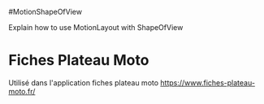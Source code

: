 #MotionShapeOfView

Explain how to use MotionLayout with ShapeOfView

# Fiches Plateau Moto

Utilisé dans l'application fiches plateau moto https://www.fiches-plateau-moto.fr/